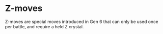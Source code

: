 # Z-moves

Z-moves are special moves introduced in Gen 6 that can only be used once per battle, and require a held Z crystal.
